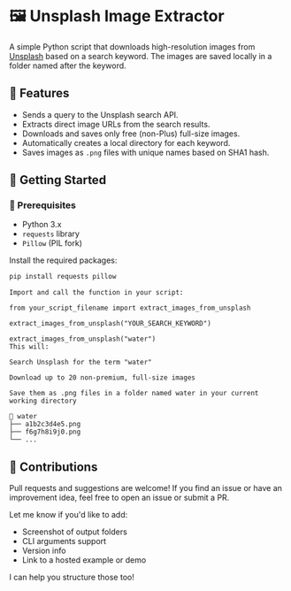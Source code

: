 # 🖼️ Unsplash Image Extractor

A simple Python script that downloads high-resolution images from [Unsplash](https://unsplash.com/) based on a search keyword. The images are saved locally in a folder named after the keyword.

## 📌 Features

- Sends a query to the Unsplash search API.
- Extracts direct image URLs from the search results.
- Downloads and saves only free (non-Plus) full-size images.
- Automatically creates a local directory for each keyword.
- Saves images as `.png` files with unique names based on SHA1 hash.

## 🚀 Getting Started

### 🔧 Prerequisites

- Python 3.x
- `requests` library
- `Pillow` (PIL fork)

Install the required packages:

```bash
pip install requests pillow
```

```💻 Usage
Import and call the function in your script:

from your_script_filename import extract_images_from_unsplash

extract_images_from_unsplash("YOUR_SEARCH_KEYWORD")
```

```Example
extract_images_from_unsplash("water")
This will:

Search Unsplash for the term "water"

Download up to 20 non-premium, full-size images

Save them as .png files in a folder named water in your current working directory
```

```Structure
📂 water
├── a1b2c3d4e5.png
├── f6g7h8i9j0.png
└── ...
```
## 🤝 Contributions
Pull requests and suggestions are welcome!
If you find an issue or have an improvement idea, feel free to open an issue or submit a PR.

Let me know if you'd like to add:
- Screenshot of output folders
- CLI arguments support
- Version info
- Link to a hosted example or demo

I can help you structure those too!

